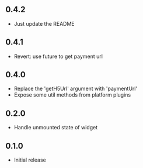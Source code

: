 ## 0.4.2

* Just update the README

## 0.4.1

* Revert: use future to get payment url

## 0.4.0

* Replace the 'getH5Url' argument with 'paymentUrl'
* Expose some util methods from platform plugins

## 0.2.0

* Handle unmounted state of widget

## 0.1.0

* Initial release
